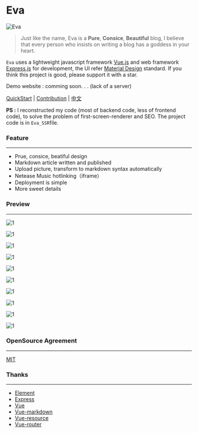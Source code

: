 # Eva
![Eva](/screenshots/eva.jpg)

> Just like the name, Eva is a **Pure**, **Consice**, **Beautiful** blog, I believe that every person who insists on writing a blog has a goddess in your heart.

`Eva` uses a lightweight javascript framework [Vue.js](https://vuejs.org/) and web framework [Express.js](https://expressjs.com/) for development, the UI refer [Material Design](https://github.com/1sters/material_design_zh) standard. If you think this project is good, please support it with a star.

Demo website : comming soon. . . (lack of a server)

[QuickStart](quickstart.md) | [Contribution](contribution.md) | [中文](README.md) 

**PS :** I reconstructed my code (most of backend code, less of frontend code), to solve the problem of first-screen-renderer and SEO. The project code is in `Eva_SSR`file.

### Feature

---

* Prue, consice, beatiful design
* Markdown article written and published
* Upload picture, transform to markdown syntax automatically
* Netease Music hotlinking（iframe）
* Deployment is simple
* More sweet details

### Preview

---

![1](/screenshots/1.png)

![1](/screenshots/2.png)

![1](/screenshots/3.png)

![1](/screenshots/12.png)

![1](/screenshots/4.png)

![1](/screenshots/5.png)

![1](/screenshots/6.png)

![1](/screenshots/7.png)

![1](/screenshots/8.png)

![1](/screenshots/9.png)



### OpenSource Agreement

---

[MIT](LICENSE)

### Thanks

---

- [Element](https://github.com/ElemeFE/element)
- [Express](https://github.com/expressjs/express)
- [Vue](https://github.com/vuejs/vue)
- [Vue-markdown](https://github.com/miaolz123/vue-markdown)
- [Vue-resource](https://github.com/pagekit/vue-resource)
- [Vue-router](https://github.com/vuejs/vue-router)